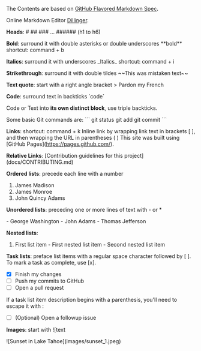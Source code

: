 The Contents are based on [GitHub Flavored Markdown Spec](https://github.github.com/gfm/).

Online Markdown Editor [Dillinger](https://dillinger.io/).

**Heads**: # ## ### ... ###### (h1 to h6)

**Bold**: surround it with double asterisks or double underscores \*\*bold\*\*      shortcut: command + b

**Italics**: surround it with underscores \_Italics\_     shortcut: command + i

**Strikethrough**: surround it with double tildes \~\~This was mistaken text\~\~

**Text quote**: start with a right angle bracket > Pardon my French

**Code**: surround text in backticks \`code\`

Code or Text into **its own distinct block**, use triple backticks.

Some basic Git commands are:
\`\`\`
git status
git add
git commit
\`\`\`

**Links**: shortcut: command + k
Inline link by wrapping link text in brackets [ ], and then wrapping the URL in parentheses ( )
This site was built using \[GitHub Pages\]\(https://pages.github.com/).

**Relative Links**:
\[Contribution guidelines for this project\]\(docs/CONTRIBUTING.md)



**Ordered lists**: precede each line with a number
1. James Madison
2. James Monroe
3. John Quincy Adams


**Unordered lists**: preceding one or more lines of text with - or *

\- George Washington
\- John Adams
\- Thomas Jefferson

**Nested lists**:
1. First list item
   \- First nested list item
     \- Second nested list item

**Task lists**: preface list items with a regular space character followed by [ ]. To mark a task as complete, use [x].

- [x] Finish my changes
- [ ] Push my commits to GitHub
- [ ] Open a pull request

If a task list item description begins with a parenthesis, you'll need to escape it with \:

- [ ] \(Optional) Open a followup issue


**Images**: start with ![text

\![Sunset in Lake Tahoe\]\(images/sunset_1.jpeg)
